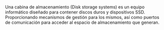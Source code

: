 Una cabina de almacenamiento (Disk storage systems) es un equipo informático diseñado para contener discos duros y dispositivos SSD. Proporcionando mecanismos de gestión para los mismos, así como puertos de comunicación para acceder al espacio de almacenamiento que generan.

